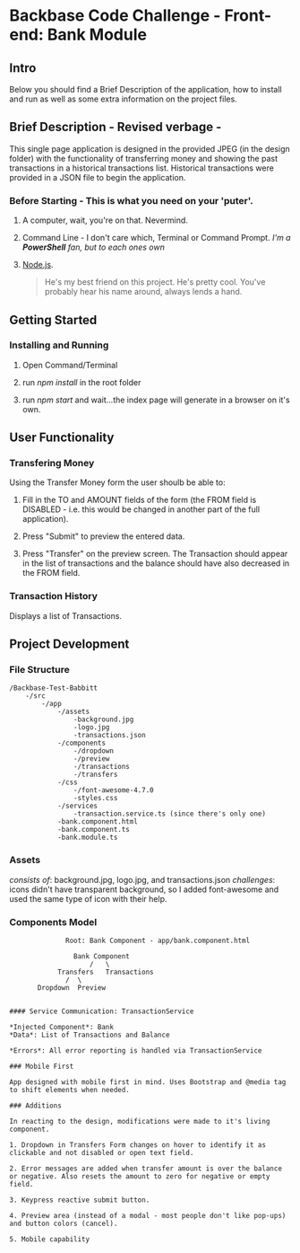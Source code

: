 # Backbase Code Challenge - Front-end: Bank Module

## Intro

Below you should find a Brief Description of the application, how to install and run as well as some extra information on the project files.

## Brief Description - Revised verbage -

This single page application is designed in the provided JPEG (in the design folder) with the functionality of transferring money and showing the past transactions in a historical transactions list. Historical transactions were provided in a JSON file to begin the application.

### Before Starting - This is what you need on your 'puter'.

1. A computer, wait, you're on that. Nevermind.

2. Command Line - I don't care which, Terminal or Command Prompt. 
		_I'm a **PowerShell** fan, but to each ones own_

3. [Node.js](https://nodejs.org). 
	>He's my best friend on this project. He's pretty cool.
	>You've probably hear his name around, always lends a hand.
	
## Getting Started

### Installing and Running

1. Open Command/Terminal

2. run *npm install* in the root folder

3. run *npm start* and wait...the index page will generate in a browser on it's own.

## User Functionality

### Transfering Money

Using the Transfer Money form the user shoulb be able to:

1. Fill in the TO and AMOUNT fields of the form (the FROM field is DISABLED - i.e. this would be changed in another part of the full application).

2. Press "Submit" to preview the entered data.

3. Press "Transfer" on the preview screen. The Transaction should appear in the list of transactions and the balance should have also decreased in the FROM field.

### Transaction History

Displays a list of Transactions.

## Project Development

### File Structure

```
/Backbase-Test-Babbitt
	-/src
		-/app
			-/assets
				-background.jpg
				-logo.jpg
				-transactions.json
			-/components
				-/dropdown
				-/preview
				-/transactions
				-/transfers
			-/css
				-/font-awesome-4.7.0
				-styles.css
			-/services
				-transaction.service.ts (since there's only one)
			-bank.component.html
			-bank.component.ts
			-bank.module.ts
```

### Assets
*consists of*: background.jpg, logo.jpg, and transactions.json
*challenges*: icons didn't have transparent background, so I added font-awesome and used the same type of icon with their help.

### Components Model
```	  	      
	  	      Root: Bank Component - app/bank.component.html
```
					Bank Component
						/   \
				Transfers	Transactions
				  /  \
		   Dropdown  Preview
```

#### Service Communication: TransactionService

*Injected Component*: Bank
*Data*: List of Transactions and Balance

*Errors*: All error reporting is handled via TransactionService

### Mobile First 

App designed with mobile first in mind. Uses Bootstrap and @media tag to shift elements when needed.

### Additions

In reacting to the design, modifications were made to it's living component.
	
1. Dropdown in Transfers Form changes on hover to identify it as clickable and not disabled or open text field.

2. Error messages are added when transfer amount is over the balance or negative. Also resets the amount to zero for negative or empty field.

3. Keypress reactive submit button.

4. Preview area (instead of a modal - most people don't like pop-ups) and button colors (cancel).

5. Mobile capability
